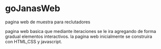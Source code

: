 # goJanasWeb
pagina web de muestra para reclutadores

pagina web basica que mediante iteraciones se le ira agregando de forma gradual elementos interactivos. la pagina web inicialmente se construira con HTML,CSS y javascript.
